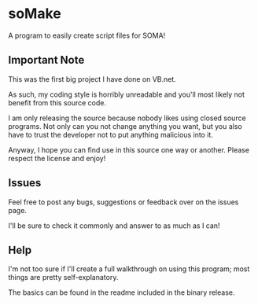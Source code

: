 # soMake
A program to easily create script files for SOMA!

## Important Note
This was the first big project I have done on VB.net.

As such, my coding style is horribly unreadable and you'll most likely not benefit from this source code.

I am only releasing the source because nobody likes using closed source programs. Not only can you not change anything you want, but you also have to trust the developer not to put anything malicious into it.

Anyway, I hope you can find use in this source one way or another. Please respect the license and enjoy!

## Issues
Feel free to post any bugs, suggestions or feedback over on the issues page.

I'll be sure to check it commonly and answer to as much as I can!

## Help
I'm not too sure if I'll create a full walkthrough on using this program; most things are pretty self-explanatory.

The basics can be found in the readme included in the binary release.
